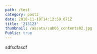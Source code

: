 ```yaml
---
path: /test
category: post2
date: 2018-11-18T14:12:59.071Z
title: '213123'
thumbnail: /assets/sub06_contents02.jpg
Public: true
---
```

sdfsdfasdf
